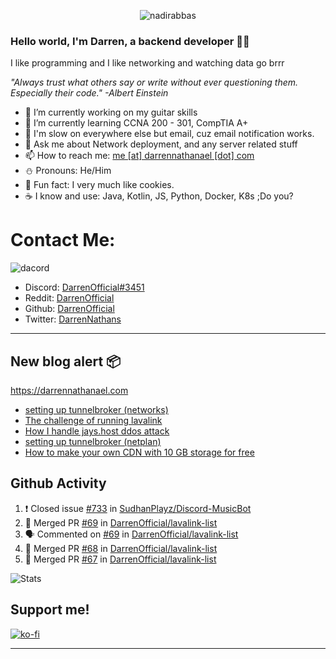 <p align="center"> <img src="https://komarev.com/ghpvc/?username=DarrenOfficial&label=Profile%20views&color=0e75b6&style=flat" alt="nadirabbas" /> </p>

### Hello world, I'm Darren, a backend developer 👨‍💻
I like programming and I like networking and watching data go brrr

_"Always trust what others say or write without ever questioning them. Especially their code." -Albert Einstein_



- 🔭 I’m currently working on my guitar skills
- 🌴 I’m currently learning CCNA 200 - 301, CompTIA A+ 
- 🚀 I'm slow on everywhere else but email, cuz email notification works.
- 💬 Ask me about Network deployment, and any server related stuff 
- 📫 How to reach me: [me [at] darrennathanael [dot] com](mailto:me@darrennathanael.com) 
- ⛄️ Pronouns: He/Him 
- 🍪 Fun fact: I very much like cookies. 
- ☕ I know and use: Java, Kotlin, JS, Python, Docker, K8s ;Do you?

# Contact Me:

![dacord](https://discord.c99.nl/widget/theme-4/508296903960821771.png)

- Discord: [DarrenOfficial#3451](https://discord.com/users/508296903960821771)
- Reddit: [DarrenOfficial](https://reddit.com/u/DarrenOfficiallol)
- Github: [DarrenOfficial](https://github.com/DarrenOfficial)
- Twitter: [DarrenNathans](https://twitter.com/DarrenNathans)


---
## New blog alert 📦
https://darrennathanael.com
<!-- BLOG-POST-LIST:START -->
- [setting up tunnelbroker &lpar;networks&rpar;](https://darrennathanael.com/post/tunnelbroker-lavalink-ifup-ifdown/)
- [The challenge of running lavalink](https://darrennathanael.com/post/challenge-of-running-public-lavalink/)
- [How I handle jays.host ddos attack](https://darrennathanael.com/post/jayshost/)
- [setting up tunnelbroker &lpar;netplan&rpar;](https://darrennathanael.com/post/tunnelbroker-lavalink-netplan/)
- [How to make your own CDN with 10 GB storage for free](https://darrennathanael.com/post/how-to-make-your-own-cdn-with-10-gb-storage-for-free/)
<!-- BLOG-POST-LIST:END -->

## Github Activity
<!--START_SECTION:activity-->
1. ❗️ Closed issue [#733](https://github.com/SudhanPlayz/Discord-MusicBot/issues/733) in [SudhanPlayz/Discord-MusicBot](https://github.com/SudhanPlayz/Discord-MusicBot)
2. 🎉 Merged PR [#69](https://github.com/DarrenOfficial/lavalink-list/pull/69) in [DarrenOfficial/lavalink-list](https://github.com/DarrenOfficial/lavalink-list)
3. 🗣 Commented on [#69](https://github.com/DarrenOfficial/lavalink-list/issues/69) in [DarrenOfficial/lavalink-list](https://github.com/DarrenOfficial/lavalink-list)
4. 🎉 Merged PR [#68](https://github.com/DarrenOfficial/lavalink-list/pull/68) in [DarrenOfficial/lavalink-list](https://github.com/DarrenOfficial/lavalink-list)
5. 🎉 Merged PR [#67](https://github.com/DarrenOfficial/lavalink-list/pull/67) in [DarrenOfficial/lavalink-list](https://github.com/DarrenOfficial/lavalink-list)
<!--END_SECTION:activity-->



<!--START_SECTION:waka-->
<!--END_SECTION:waka-->

![Stats](https://github-readme-stats.vercel.app/api?username=DarrenOfficial&layout=compact&hide_border=true&hide_title=true&count_private=true&include_all_commits=true&show_icons=true&bg_color=00000000&text_color=c3c6ce&icon_color=4e64f7)
## Support me!
[![ko-fi](https://ko-fi.com/img/githubbutton_sm.svg)](https://ko-fi.com/darrenofficial)

---

